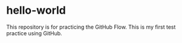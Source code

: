 # hello-world
This repository is for practicing the GitHub Flow.
This is my first test practice using GitHub.
